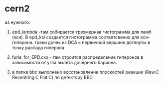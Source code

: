# cern2
из нужного:
1) epd_lambda -там собирается трехмерная гистограмма для ламб (кси). В  epd_ksi создается гистограмма соответсвенно для кси-гиперона. треки дочек из DCA к первичной вершине дотянуты в точку распада гиперона
   
3) furie_for_EPD.cxx - там строится распределение гиперонов в зависимости от угла вылета дочернего бариона.
4) в папке bbc выполнено восстановление плоскостей реакции (Raw.C Recentring.C Flat.C) по детектору BBC   
